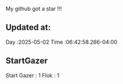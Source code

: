 My github got a star !!!
## Updated at:
Day  :2025-05-02
Time :06:42:58.266-04:00
## StartGazer
Start Gazer : 1
Flok : 1